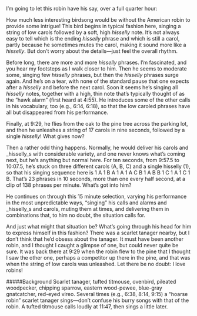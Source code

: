I’m going to let this robin have his say, over a full quarter hour:

How much less interesting birdsong would be without the American robin to provide some intrigue! This bird begins in typical fashion here, singing a string of low carols followed by a soft, high _hisselly_ note. It’s not always easy to tell which is the ending _hisselly_ phrase and which is still a carol, partly because he sometimes mutes the carol, making it sound more like a _hisselly_. But don’t worry about the details—just feel the overall rhythm.

Before long, there are more and more _hisselly_ phrases. I’m fascinated, and you hear my footsteps as I walk closer to him. Then he seems to moderate some, singing few _hisselly_ phrases, but then the _hisselly_ phrases surge again. And he’s on a tear, with none of the standard pause that one expects after a _hisselly_ and before the next carol. Soon it seems he’s singing all _hisselly_ notes, together with a high, thin note that’s typically thought of as the “hawk alarm” (first heard at 4:55). He introduces some of the other calls in his vocabulary, too (e.g., 6:14, 6:18), so that the low caroled phrases have all but disappeared from his performance.

Finally, at 9:29, he flies from the oak to the pine tree across the parking lot, and then he unleashes a string of 17 carols in nine seconds, followed by a single _hisselly_! What gives now?
 
Then a rather odd thing happens. Normally, he would deliver his carols and _hisselly_s with considerable variety, and one never knows what’s coming next, but he’s anything but normal here. For ten seconds, from 9:57.5 to 10:07.5, he’s stuck on three different carols (A, B, C) and a single hisselly (1), so that his singing sequence here is 1 A 1 B A 1 A 1 A C B 1 A B B 1 C 1 A 1 C 1 B. That’s 23 phrases in 10 seconds, more than one every half second, at a clip of 138 phrases per minute. What’s got into him?

He continues on through this 15 minute selection, varying his performance in the most unpredictable ways, “singing” his calls and alarms and _hisselly_s and carols, muting them at times, and delivering them in combinations that, to him no doubt, the situation calls for. 

And just what might that situation be? What’s going through his head for him to express himself in this fashion? There was a scarlet tanager nearby, but I don’t think that he’d obsess about the tanager. It must have been another robin, and I thought I caught a glimpse of one, but could never quite be sure. It was back there at 9:29 when the robin flew to the pine that I thought I saw the other one, perhaps a competitor up there in the pine, and that was when the string of low carols was unleashed.
Let there be no doubt: I love robins!

#####Background
Scarlet tanager, tufted titmouse, ovenbird, pileated woodpecker, chipping sparrow, eastern wood-pewee, blue-gray gnatcatcher, red-eyed vireo. Several times (e.g., 6:38, 8:14, 9:15) a “hoarse robin” scarlet tanager sings—don’t confuse his burry songs with that of the robin. A tufted titmouse calls loudly at 11:47, then sings a little later.   
